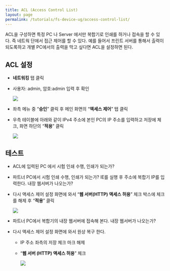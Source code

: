 ```yaml
---
title: ACL (Access Control List)
layout: page
permalink: /tutorials/fs-device-ug/access-control-list/
---
```

ACL을 구성하면 특정 PC 나 Server 에서만 복합기로 인쇄를 하거나 접속을 할 수 있다. 즉 네트웍 단에서 접근 제어를 할 수 있다. 예를 들어서 프린트 서버를 통해서 출력이 되도록하고 개별 PC에서의 출력을 막고 싶다면 ACL을 설정하면 된다.

## ACL 설정

  * **네트워킹** 탭 클릭
  * 사용자: admin, 암호:admin 입력 후 확인

	![](http://soonmo.github.io/images/2-4.png)

  * 좌측 메뉴 중 &#8220;**승인**&#8221; 클릭 후 메인 화면의 &#8220;**액세스 제어**&#8221; 탭 클릭
  * 우측 테이블에 아래와 같이 IPv4 주소에 본인 PC의 IP 주소를 입력하고 저장에 체크, 화면 하단의 “**적용**” 클릭

	![](http://soonmo.github.io/images/5-4.png)

## 테스트

  * ACL에 입력된 PC 에서 시험 인쇄 수행, 인쇄가 되는가?
  * 파트너 PC에서 시험 인쇄 수행, 인쇄가 되는가? IE를 실행 후 주소에 복합기 IP를 입력한다. 내장 웹서버가 나오는가?
  * 다시 액세스 제어 설정 화면에 와서 “**웹 서버(HTTP) 액세스 허용**” 체크 박스에 체크를 해제 후 “**적용**” 클릭

	![](http://soonmo.github.io/images/8-3.png)

  * 파트너 PC에서 복합기의 내장 웹서버에 접속해 본다. 내장 웹서버가 나오는가?
  * 다시 액세스 제어 설정 화면에 와서 원상 복구 한다. 
      * IP 주소 좌측의 저장 체크 마크 해제
      * &#8220;**웹 서버 (HTTP) 액세스 허용**&#8221; 체크

		![](http://soonmo.github.io/images/10-1.png)